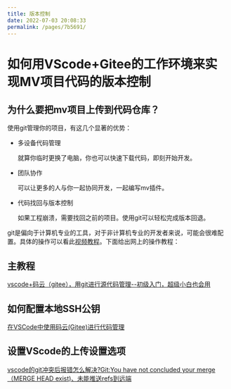 ```yaml
---
title: 版本控制
date: 2022-07-03 20:08:33
permalink: /pages/7b5691/
---
```



# 如何用VScode+Gitee的工作环境来实现MV项目代码的版本控制

## 为什么要把mv项目上传到代码仓库？
使用git管理你的项目，有这几个显著的优势：




- 多设备代码管理
  
  就算你临时更换了电脑，你也可以快速下载代码，即刻开始开发。

- 团队协作
  
  可以让更多的人与你一起协同开发，一起编写mv插件。

- 代码找回与版本控制
  
  如果工程崩溃，需要找回之前的项目。使用git可以轻松完成版本回退。



git是偏向于计算机专业的工具，对于非计算机专业的开发者来说，可能会很难配置。具体的操作可以看此[视频教程](https://www.bilibili.com/video/BV1cC4y1b7u4)。下面给出网上的操作教程：

## 主教程
[vscode+码云（gitee），用git进行源代码管理--初级入门，超级小白也会用](https://www.jianshu.com/p/8cd8491a611d)

## 如何配置本地SSH公钥
[在VSCode中使用码云(Gitee)进行代码管理](https://blog.csdn.net/watfe/article/details/79761741)

## 设置VScode的上传设置选项
[vscode的git冲突后报错怎么解决?Git:You have not concluded your merge（MERGE HEAD exist)、未能推送refs到远端](https://xunmi.blog.csdn.net/article/details/104570265)